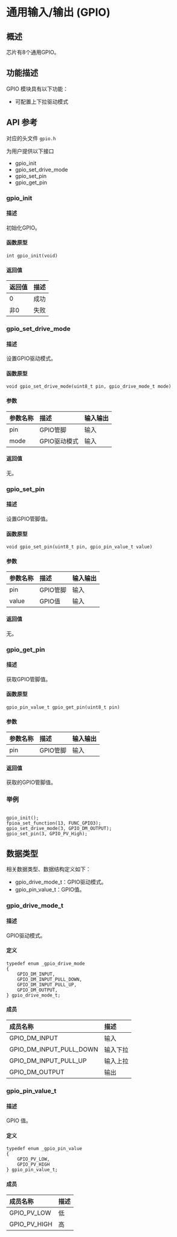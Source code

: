 # 通用输入/输出 \(GPIO\)

## 概述 <a id="&#x6982;&#x8FF0;"></a>

芯片有8个通用GPIO。

## 功能描述 <a id="&#x529F;&#x80FD;&#x63CF;&#x8FF0;"></a>

GPIO 模块具有以下功能：

* 可配置上下拉驱动模式

## API 参考 <a id="api-&#x53C2;&#x8003;"></a>

对应的头文件 `gpio.h`

为用户提供以下接口

* gpio\_init
* gpio\_set\_drive\_mode
* gpio\_set\_pin
* gpio\_get\_pin

### gpio\_init <a id="gpioinit"></a>

#### 描述 <a id="&#x63CF;&#x8FF0;"></a>

初始化GPIO。

#### 函数原型 <a id="&#x51FD;&#x6570;&#x539F;&#x578B;"></a>

```text
int gpio_init(void)
```

#### 返回值 <a id="&#x8FD4;&#x56DE;&#x503C;"></a>

| 返回值 | 描述 |
| :--- | :--- |
| 0 | 成功 |
| 非0 | 失败 |

### gpio\_set\_drive\_mode <a id="gpiosetdrivemode"></a>

#### 描述 <a id="&#x63CF;&#x8FF0;"></a>

设置GPIO驱动模式。

#### 函数原型 <a id="&#x51FD;&#x6570;&#x539F;&#x578B;"></a>

```text
void gpio_set_drive_mode(uint8_t pin, gpio_drive_mode_t mode)
```

#### 参数 <a id="&#x53C2;&#x6570;"></a>

| 参数名称 | 描述 | 输入输出 |
| :--- | :--- | :--- |
| pin | GPIO管脚 | 输入 |
| mode | GPIO驱动模式 | 输入 |

#### 返回值 <a id="&#x8FD4;&#x56DE;&#x503C;"></a>

无。

### gpio\_set\_pin <a id="gpiosetpin"></a>

#### 描述 <a id="&#x63CF;&#x8FF0;"></a>

设置GPIO管脚值。

#### 函数原型 <a id="&#x51FD;&#x6570;&#x539F;&#x578B;"></a>

```text
void gpio_set_pin(uint8_t pin, gpio_pin_value_t value)
```

#### 参数 <a id="&#x53C2;&#x6570;"></a>

| 参数名称 | 描述 | 输入输出 |
| :--- | :--- | :--- |
| pin | GPIO管脚 | 输入 |
| value | GPIO值 | 输入 |

#### 返回值 <a id="&#x8FD4;&#x56DE;&#x503C;"></a>

无。

### gpio\_get\_pin <a id="gpiogetpin"></a>

#### 描述 <a id="&#x63CF;&#x8FF0;"></a>

获取GPIO管脚值。

#### 函数原型 <a id="&#x51FD;&#x6570;&#x539F;&#x578B;"></a>

```text
gpio_pin_value_t gpio_get_pin(uint8_t pin)
```

#### 参数 <a id="&#x53C2;&#x6570;"></a>

| 参数名称 | 描述 | 输入输出 |
| :--- | :--- | :--- |
| pin | GPIO管脚 | 输入 |

#### 返回值 <a id="&#x8FD4;&#x56DE;&#x503C;"></a>

获取的GPIO管脚值。

### 举例 <a id="&#x4E3E;&#x4F8B;"></a>

```text

gpio_init();
fpioa_set_function(13, FUNC_GPIO3);
gpio_set_drive_mode(3, GPIO_DM_OUTPUT);
gpio_set_pin(3, GPIO_PV_High);
```

## 数据类型 <a id="&#x6570;&#x636E;&#x7C7B;&#x578B;"></a>

相关数据类型、数据结构定义如下：

* gpio\_drive\_mode\_t：GPIO驱动模式。
* gpio\_pin\_value\_t：GPIO值。

### gpio\_drive\_mode\_t <a id="gpiodrivemodet"></a>

#### 描述 <a id="&#x63CF;&#x8FF0;"></a>

GPIO驱动模式。

#### 定义 <a id="&#x5B9A;&#x4E49;"></a>

```text
typedef enum _gpio_drive_mode
{
    GPIO_DM_INPUT,
    GPIO_DM_INPUT_PULL_DOWN,
    GPIO_DM_INPUT_PULL_UP,
    GPIO_DM_OUTPUT,
} gpio_drive_mode_t;
```

#### 成员 <a id="&#x6210;&#x5458;"></a>

| 成员名称 | 描述 |
| :--- | :--- |
| GPIO\_DM\_INPUT | 输入 |
| GPIO\_DM\_INPUT\_PULL\_DOWN | 输入下拉 |
| GPIO\_DM\_INPUT\_PULL\_UP | 输入上拉 |
| GPIO\_DM\_OUTPUT | 输出 |

### gpio\_pin\_value\_t <a id="gpiopinvaluet"></a>

#### 描述 <a id="&#x63CF;&#x8FF0;"></a>

GPIO 值。

#### 定义 <a id="&#x5B9A;&#x4E49;"></a>

```text
typedef enum _gpio_pin_value
{
    GPIO_PV_LOW,
    GPIO_PV_HIGH
} gpio_pin_value_t;
```

#### 成员 <a id="&#x6210;&#x5458;"></a>

| 成员名称 | 描述 |
| :--- | :--- |
| GPIO\_PV\_LOW | 低 |
| GPIO\_PV\_HIGH | 高 |

